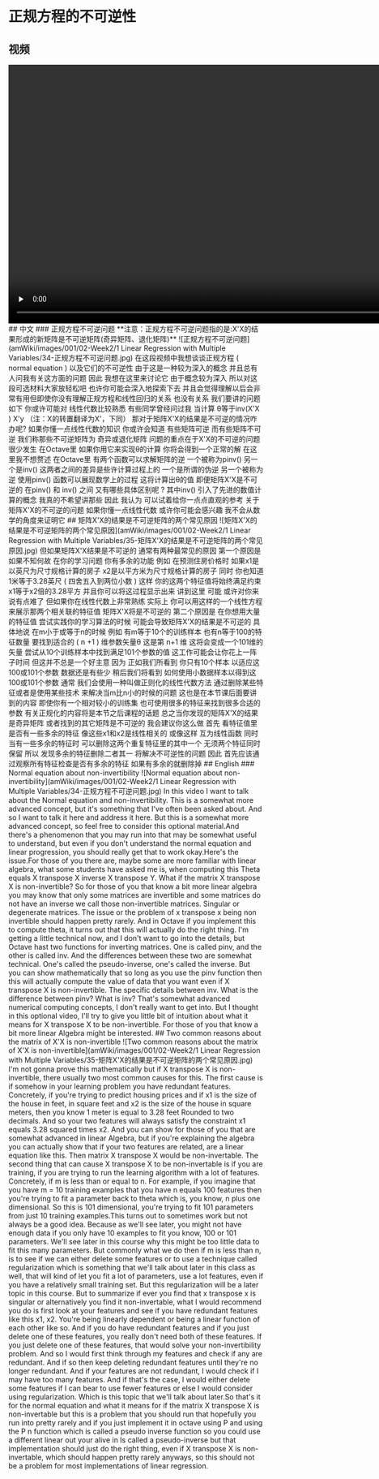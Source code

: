 # 正规方程的不可逆性
## 视频
<video height=510 width=900 controls="controls" preload="none">
      <source src="amWiki/videos/001/02-Week2/1 Linear Regression with Multiple Variables/7-Normal Equation Noninvertibility.mp4" type="video/mp4">
</video>
## 中文
### 正规方程不可逆问题
**注意：正规方程不可逆问题指的是:X'X的结果形成的新矩阵是不可逆矩阵(奇异矩阵、退化矩阵)**
![正规方程不可逆问题](amWiki/images/001/02-Week2/1 Linear Regression with Multiple Variables/34-正规方程不可逆问题.jpg)
在这段视频中我想谈谈正规方程 ( normal equation ) 以及它们的不可逆性 由于这是一种较为深入的概念 并且总有人问我有关这方面的问题 因此 我想在这里来讨论它 由于概念较为深入 所以对这段可选材料大家放轻松吧 也许你可能会深入地探索下去 并且会觉得理解以后会非常有用但即使你没有理解正规方程和线性回归的关系 也没有关系 我们要讲的问题如下 你或许可能对 线性代数比较熟悉 有些同学曾经问过我 当计算 θ等于inv(X'X ) X'y （注：X的转置翻译为X'，下同） 那对于矩阵X'X的结果是不可逆的情况咋办呢? 如果你懂一点线性代数的知识 你或许会知道 有些矩阵可逆 而有些矩阵不可逆 我们称那些不可逆矩阵为 奇异或退化矩阵 问题的重点在于X'X的不可逆的问题 很少发生 在Octave里 如果你用它来实现θ的计算 你将会得到一个正常的解 在这里我不想赘述 在Octave里 有两个函数可以求解矩阵的逆 一个被称为pinv() 另一个是inv() 这两者之间的差异是些许计算过程上的 一个是所谓的伪逆 另一个被称为逆 使用pinv() 函数可以展现数学上的过程 这将计算出θ的值 即便矩阵X'X是不可逆的 在pinv() 和 inv() 之间 又有哪些具体区别呢 ? 其中inv() 引入了先进的数值计算的概念 我真的不希望讲那些 因此 我认为 可以试着给你一点点直观的参考 关于矩阵X'X的不可逆的问题 如果你懂一点线性代数 或许你可能会感兴趣 我不会从数学的角度来证明它
## 矩阵X'X的结果是不可逆矩阵的两个常见原因
![矩阵X'X的结果是不可逆矩阵的两个常见原因](amWiki/images/001/02-Week2/1 Linear Regression with Multiple Variables/35-矩阵X'X的结果是不可逆矩阵的两个常见原因.jpg)
但如果矩阵X'X结果是不可逆的 通常有两种最常见的原因 第一个原因是 如果不知何故 在你的学习问题 你有多余的功能 例如 在预测住房价格时 如果x1是以英尺为尺寸规格计算的房子 x2是以平方米为尺寸规格计算的房子 同时 你也知道1米等于3.28英尺 ( 四舍五入到两位小数 ) 这样 你的这两个特征值将始终满足约束 x1等于x2倍的3.28平方 并且你可以将这过程显示出来 讲到这里 可能 或许对你来说有点难了 但如果你在线性代数上非常熟练 实际上 你可以用这样的一个线性方程 来展示那两个相关联的特征值 矩阵X'X将是不可逆的 第二个原因是 在你想用大量的特征值 尝试实践你的学习算法的时候 可能会导致矩阵X'X的结果是不可逆的 具体地说 在m小于或等于n的时候 例如 有m等于10个的训练样本 也有n等于100的特征数量 要找到适合的 ( n +1 ) 维参数矢量θ 这是第 n+1 维 这将会变成一个101维的矢量 尝试从10个训练样本中找到满足101个参数的值 这工作可能会让你花上一阵子时间 但这并不总是一个好主意 因为 正如我们所看到 你只有10个样本 以适应这100或101个参数 数据还是有些少 稍后我们将看到 如何使用小数据样本以得到这100或101个参数 通常 我们会使用一种叫做正则化的线性代数方法 通过删除某些特征或者是使用某些技术 来解决当m比n小的时候的问题 这也是在本节课后面要讲到的内容 即使你有一个相对较小的训练集 也可使用很多的特征来找到很多合适的参数 有关正规化的内容将是本节之后课程的话题 总之当你发现的矩阵X'X的结果是奇异矩阵 或者找到的其它矩阵是不可逆的 我会建议你这么做 首先 看特征值里是否有一些多余的特征 像这些x1和x2是线性相关的 或像这样 互为线性函数 同时 当有一些多余的特征时 可以删除这两个重复特征里的其中一个 无须两个特征同时保留 所以 发现多余的特征删除二者其一 将解决不可逆性的问题 因此 首先应该通过观察所有特征检查是否有多余的特征 如果有多余的就删除掉
## English
### Normal equation about non-invertibility
![Normal equation about non-invertibility](amWiki/images/001/02-Week2/1 Linear Regression with Multiple Variables/34-正规方程不可逆问题.jpg)
In this video I want to talk about the Normal equation and non-invertibility. This is a somewhat more advanced concept, but it's something that I've often been asked about. And so I want to talk it here and address it here. But this is a somewhat more advanced concept, so feel free to consider this optional material.And there's a phenomenon that you may run into that may be somewhat useful to understand, but even if you don't understand the normal equation and linear progression, you should really get that to work okay.Here's the issue.For those of you there are, maybe some are more familiar with linear algebra, what some students have asked me is, when computing this Theta equals X transpose X inverse X transpose Y. What if the matrix X transpose X is non-invertible? So for those of you that know a bit more linear algebra you may know that only some matrices are invertible and some matrices do not have an inverse we call those non-invertible matrices. Singular or degenerate matrices. The issue or the problem of x transpose x being non invertible should happen pretty rarely. And in Octave if you implement this to compute theta, it turns out that this will actually do the right thing. I'm getting a little technical now, and I don't want to go into the details, but Octave hast two functions for inverting matrices. One is called pinv, and the other is called inv. And the differences between these two are somewhat technical. One's called the pseudo-inverse, one's called the inverse. But you can show mathematically that so long as you use the pinv function then this will actually compute the value of data that you want even if X transpose X is non-invertible. The specific details between inv. What is the difference between pinv? What is inv? That's somewhat advanced numerical computing concepts, I don't really want to get into. But I thought in this optional video, I'll try to give you little bit of intuition about what it means for X transpose X to be non-invertible. For those of you that know a bit more linear Algebra might be interested.
## Two common reasons about the matrix of X'X is non-invertible
![Two common reasons about the matrix of X'X is non-invertible](amWiki/images/001/02-Week2/1 Linear Regression with Multiple Variables/35-矩阵X'X的结果是不可逆矩阵的两个常见原因.jpg)
I'm not gonna prove this mathematically but if X transpose X is non-invertible, there usually two most common causes for this. The first cause is if somehow in your learning problem you have redundant features. Concretely, if you're trying to predict housing prices and if x1 is the size of the house in feet, in square feet and x2 is the size of the house in square meters, then you know 1 meter is equal to 3.28 feet Rounded to two decimals. And so your two features will always satisfy the constraint x1 equals 3.28 squared times x2. And you can show for those of you that are somewhat advanced in linear Algebra, but if you're explaining the algebra you can actually show that if your two features are related, are a linear equation like this. Then matrix X transpose X would be non-invertable. The second thing that can cause X transpose X to be non-invertable is if you are training, if you are trying to run the learning algorithm with a lot of features. Concretely, if m is less than or equal to n. For example, if you imagine that you have m = 10 training examples that you have n equals 100 features then you're trying to fit a parameter back to theta which is, you know, n plus one dimensional. So this is 101 dimensional, you're trying to fit 101 parameters from just 10 training examples.This turns out to sometimes work but not always be a good idea. Because as we'll see later, you might not have enough data if you only have 10 examples to fit you know, 100 or 101 parameters. We'll see later in this course why this might be too little data to fit this many parameters. But commonly what we do then if m is less than n, is to see if we can either delete some features or to use a technique called regularization which is something that we'll talk about later in this class as well, that will kind of let you fit a lot of parameters, use a lot features, even if you have a relatively small training set. But this regularization will be a later topic in this course. But to summarize if ever you find that x transpose x is singular or alternatively you find it non-invertable, what I would recommend you do is first look at your features and see if you have redundant features like this x1, x2. You're being linearly dependent or being a linear function of each other like so. And if you do have redundant features and if you just delete one of these features, you really don't need both of these features. If you just delete one of these features, that would solve your non-invertibility problem. And so I would first think through my features and check if any are redundant. And if so then keep deleting redundant features until they're no longer redundant. And if your features are not redundant, I would check if I may have too many features. And if that's the case, I would either delete some features if I can bear to use fewer features or else I would consider using regularization. Which is this topic that we'll talk about later.So that's it for the normal equation and what it means for if the matrix X transpose X is non-invertable but this is a problem that you should run that hopefully you run into pretty rarely and if you just implement it in octave using P and using the P n function which is called a pseudo inverse function so you could use a different linear out your alive in Is called a pseudo-inverse but that implementation should just do the right thing, even if X transpose X is non-invertable, which should happen pretty rarely anyways, so this should not be a problem for most implementations of linear regression.
